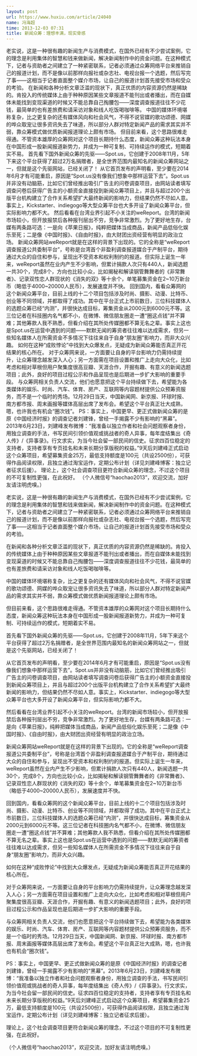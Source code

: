 ```yaml
---
layout: post
url: https://www.huxiu.com/article/24040
name: 冯海超
time: 2013-12-03 07:31
title: 新闻众筹：理想丰满，现实骨感
---
```

老实说，这是一种很有趣的新闻生产与消费模式，在国外已经有不少尝试案例，它的理念是利用集体的智慧和钱来做新闻，解决新闻制作中的资金问题。在这种模式下，记者与资助者之间建立了一种紧密联系，记者必须通过众筹网络平台来推销自己的报道计划，而不是像以前那样向报社或杂志社、电视台报一个选题，然后写完了事——这相当于记者直面整个媒介市场，让自己的报道计划首先接受市场和受众的考验。 在新闻和各种分析文章泛滥的现状下，真正优质的内容资源仍然是稀缺的。肯投入的传统媒体上由于种种原因某些文章报道不能刊出或者播出，而在自媒体未能找到变现渠道的时候又不能总靠自己掏腰包——深度调查报道往往不少花钱，最简单的也有差旅费和请采访对象和线人吃饭喝咖啡等。 中国的媒体环境堪称复杂，比之更复杂的还有媒体风向和社会风气，不得不说官媒的歌功颂德、网媒的哗众取宠让很多资讯失去了味道，所以部分人群对特定新闻产品的需求其实并不弱，靠众筹模式做优质新闻报道理论上颇有市场。 但目前来看，这个思路很难走得通。不管资本雄厚的众筹网对这个项目长期持什么态度，新闻众筹这种玩法本身在中国形成一股新闻报道新势力，并成为一种可复制、可持续运作的模式，短期着实不易。 首先看下国外新闻众筹的先驱——Spot.us，它创建于2008年11月，5年下来这个平台获得了超过2万名捐赠者，是全世界范围内最知名的新闻众筹网站之一，但就是这个先驱网站，已经关闭了！ 从它首页发布的声明看，至少要在2014年6月才有可能重启，原因是“Spot.us没有像我们想象中那样运营下去”。Spot.us并非没有动脑筋，比如它们曾经推出吸引广告主的问卷调查项目，由网站读者填写调查问卷后获得广告主的小额资金直接投到新闻众筹项目上，并且与超过200个出版平台机构建立了合作关系希望扩大最终新闻的影响力，但结果仍然不尽如人意。事实上，Kickstarter、indiegogo等大型众筹平台也大多开设了新闻众筹平台，但实际影响力都不大。 然后看看在台湾业界引起不小关注的weReport。台湾的新闻市场较小，但开放报禁后各种报刊层出不穷，竞争非常激烈。为了更好地生存，台媒有两条路可选：一是向《苹果日报》，纯粹把媒体当成商品，新闻产品低俗化娱乐至死；二是像《中国时报》、《自由时报》，由大财团出资经营有明显的政治立场。 新闻众筹网站weReport就是在这样的背景下出现的。它的全称是“weReport调查报道公共委制平台”，号称是台湾首个非盈利调查报道媒合于产制平台，期待通过大众的自住和参与，呈现出不受资本和权利制约的报道。但实际上诞生一年来，weReport虽然在业内产生不少影响，但累计捐款人次只有440人，新闻选题一共30个，完成8个，方向也比较小众，比如揭秘和解读钢管舞舞者的《非常舞者》、记录双性恋人群现状的《消失的双》等十余个，单笔募集资金在2~10万新台币（略低于4000~20000人民币），发展速度并不快。 回到国内，看看众筹网的这个新闻众筹平台，目前上线的十二个项目包括涉及时尚、摄影、动漫、比特币、创业等不同领域，并都取得了成功。其中在平台正式上市前数日，三位科技媒体人的选题众筹已经“内测”，并很快达成目标，筹集资金从2000元到6000元不等。这三位记者在科技圈内名气都不小，在微博、微信朋友圈走一遭“圈这点钱”并不算难；其他筹款人我不熟悉，但看介绍在其所处传媒圈都不算无名之辈。事实上这也是Spot.us在运营中遇到的问题——默默无闻的筹资者往往难以达成需求，但另一些知名媒体人在所需资金不多情况下往往来自于自身“朋友圈”影响力，而非大众兴趣。 如何在这种“成败悖论”中找到大众爆发点，无疑成为新闻众筹能否真正开花结果的核心所在。 对于众筹网来说，一方面要让自身的平台影响力仍需持续提升，让众筹理念越发深入人心；另一方面需在项目设置和推广上走向大众化，比如考虑和相对草根但用户聚集度很高豆瓣、天涯合作，开掘有趣、有意义的新闻选题项目；此外，良好的项目过程公示和作品呈现也是后期进一步扩大影响的重要手段。 与众筹网相关负责人交流，他们也愿意把这个平台持续做下去，希望能为各类媒体的娱乐、时尚、汽车、体育、房产、互联网等内容题材提供公众预筹资服务，而不是一个临时的秀场。12月29日当天，中国新闻网、新京报、环球时报、南方都市报、周末画报等媒体高层出席了发布会。希望这个平台真正壮大成熟，嗯，也许我也有机会“圈次钱”。 PS：事实上，中国更早、更正式做新闻众筹的是原《中国经济时报》的调查记者刘建锋，曾经一手揭露不少有影响的“黑幕”。2013年6月23日，刘建峰发布微博：“我准备以独立作者和社会问题观察者身份，用独立调查的手法，书写民间引领价值观或挑战者的奇人异事，每年度结集出《奇人传》/《异事录》。行文求实，为当今社会留一部民间的信史。征求四百位稳定的支持者，支持者享有专页挂名和未来长期分享版税的权益。”9天后刘建峰正式启动这个众筹项目，希望募集资金25万，最低支持额度是100元（共设2500份），可获得作品阅读权限，且独立通过淘宝运作，定期公布计划（详见刘建峰博客：独立记者征求后援）。 理论上，这个社会调查项目更符合新闻众筹的理念，不过这个项目的不可复制性更强，在此祝好。 （个人微信号“haochao2013”，欢迎交流，加好友请注明虎嗅。）

老实说，这是一种很有趣的新闻生产与消费模式，在国外已经有不少尝试案例，它的理念是利用集体的智慧和钱来做新闻，解决新闻制作中的资金问题。在这种模式下，记者与资助者之间建立了一种紧密联系，记者必须通过众筹网络平台来推销自己的报道计划，而不是像以前那样向报社或杂志社、电视台报一个选题，然后写完了事——这相当于记者直面整个媒介市场，让自己的报道计划首先接受市场和受众的考验。

在新闻和各种分析文章泛滥的现状下，真正优质的内容资源仍然是稀缺的。肯投入的传统媒体上由于种种原因某些文章报道不能刊出或者播出，而在自媒体未能找到变现渠道的时候又不能总靠自己掏腰包——深度调查报道往往不少花钱，最简单的也有差旅费和请采访对象和线人吃饭喝咖啡等。

中国的媒体环境堪称复杂，比之更复杂的还有媒体风向和社会风气，不得不说官媒的歌功颂德、网媒的哗众取宠让很多资讯失去了味道，所以部分人群对特定新闻产品的需求其实并不弱，靠众筹模式做优质新闻报道理论上颇有市场。

但目前来看，这个思路很难走得通。不管资本雄厚的众筹网对这个项目长期持什么态度，新闻众筹这种玩法本身在中国形成一股新闻报道新势力，并成为一种可复制、可持续运作的模式，短期着实不易。

首先看下国外新闻众筹的先驱——Spot.us，它创建于2008年11月，5年下来这个平台获得了超过2万名捐赠者，是全世界范围内最知名的新闻众筹网站之一，但就是这个先驱网站，已经关闭了！

从它首页发布的声明看，至少要在2014年6月才有可能重启，原因是“Spot.us没有像我们想象中那样运营下去”。Spot.us并非没有动脑筋，比如它们曾经推出吸引广告主的问卷调查项目，由网站读者填写调查问卷后获得广告主的小额资金直接投到新闻众筹项目上，并且与超过200个出版平台机构建立了合作关系希望扩大最终新闻的影响力，但结果仍然不尽如人意。事实上，Kickstarter、indiegogo等大型众筹平台也大多开设了新闻众筹平台，但实际影响力都不大。

然后看看在台湾业界引起不小关注的weReport。台湾的新闻市场较小，但开放报禁后各种报刊层出不穷，竞争非常激烈。为了更好地生存，台媒有两条路可选：一是向《苹果日报》，纯粹把媒体当成商品，新闻产品低俗化娱乐至死；二是像《中国时报》、《自由时报》，由大财团出资经营有明显的政治立场。

新闻众筹网站weReport就是在这样的背景下出现的。它的全称是“weReport调查报道公共委制平台”，号称是台湾首个非盈利调查报道媒合于产制平台，期待通过大众的自住和参与，呈现出不受资本和权利制约的报道。但实际上诞生一年来，weReport虽然在业内产生不少影响，但累计捐款人次只有440人，新闻选题一共30个，完成8个，方向也比较小众，比如揭秘和解读钢管舞舞者的《非常舞者》、记录双性恋人群现状的《消失的双》等十余个，单笔募集资金在2~10万新台币（略低于4000~20000人民币），发展速度并不快。

回到国内，看看众筹网的这个新闻众筹平台，目前上线的十二个项目包括涉及时尚、摄影、动漫、比特币、创业等不同领域，并都取得了成功。其中在平台正式上市前数日，三位科技媒体人的选题众筹已经“内测”，并很快达成目标，筹集资金从2000元到6000元不等。这三位记者在科技圈内名气都不小，在微博、微信朋友圈走一遭“圈这点钱”并不算难；其他筹款人我不熟悉，但看介绍在其所处传媒圈都不算无名之辈。事实上这也是Spot.us在运营中遇到的问题——默默无闻的筹资者往往难以达成需求，但另一些知名媒体人在所需资金不多情况下往往来自于自身“朋友圈”影响力，而非大众兴趣。

如何在这种“成败悖论”中找到大众爆发点，无疑成为新闻众筹能否真正开花结果的核心所在。

对于众筹网来说，一方面要让自身的平台影响力仍需持续提升，让众筹理念越发深入人心；另一方面需在项目设置和推广上走向大众化，比如考虑和相对草根但用户聚集度很高豆瓣、天涯合作，开掘有趣、有意义的新闻选题项目；此外，良好的项目过程公示和作品呈现也是后期进一步扩大影响的重要手段。

与众筹网相关负责人交流，他们也愿意把这个平台持续做下去，希望能为各类媒体的娱乐、时尚、汽车、体育、房产、互联网等内容题材提供公众预筹资服务，而不是一个临时的秀场。12月29日当天，中国新闻网、新京报、环球时报、南方都市报、周末画报等媒体高层出席了发布会。希望这个平台真正壮大成熟，嗯，也许我也有机会“圈次钱”。

PS：事实上，中国更早、更正式做新闻众筹的是原《中国经济时报》的调查记者刘建锋，曾经一手揭露不少有影响的“黑幕”。2013年6月23日，刘建峰发布微博：“我准备以独立作者和社会问题观察者身份，用独立调查的手法，书写民间引领价值观或挑战者的奇人异事，每年度结集出《奇人传》/《异事录》。行文求实，为当今社会留一部民间的信史。征求四百位稳定的支持者，支持者享有专页挂名和未来长期分享版税的权益。”9天后刘建峰正式启动这个众筹项目，希望募集资金25万，最低支持额度是100元（共设2500份），可获得作品阅读权限，且独立通过淘宝运作，定期公布计划（详见刘建峰博客：独立记者征求后援）。

理论上，这个社会调查项目更符合新闻众筹的理念，不过这个项目的不可复制性更强，在此祝好。

（个人微信号“haochao2013”，欢迎交流，加好友请注明虎嗅。）

